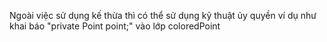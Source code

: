 Ngoài việc sử dụng kế thừa thì có thể sử dụng kỹ thuật ủy quyền ví dụ như khai báo "private Point point;" vào lớp coloredPoint
